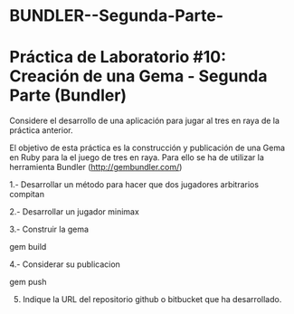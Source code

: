 BUNDLER--Segunda-Parte-
=======================

Práctica de Laboratorio #10: Creación de una Gema - Segunda Parte (Bundler)
=======================

Considere el desarrollo de una aplicación para jugar al tres en raya de la práctica anterior. 
 
El objetivo de esta práctica es la construcción y publicación de una Gema en Ruby para la el juego de tres en raya. Para ello se ha de utilizar la herramienta Bundler (http://gembundler.com/)
 
1.-  Desarrollar un método para hacer que dos jugadores arbitrarios compitan
 
2.- Desarrollar un jugador minimax
 
3.- Construir la gema
 
gem build
 
4.- Considerar su publicacion
 
gem push
 
5. Indique la URL del repositorio github o bitbucket que ha desarrollado.
